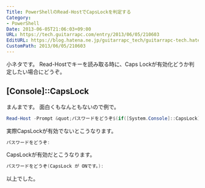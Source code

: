 ```yaml
---
Title: PowerShellのRead-HostでCapsLockを判定する
Category:
- PowerShell
Date: 2013-06-05T21:06:03+09:00
URL: https://tech.guitarrapc.com/entry/2013/06/05/210603
EditURL: https://blog.hatena.ne.jp/guitarrapc_tech/guitarrapc-tech.hatenablog.com/atom/entry/11696248318757675758
CustomPath: 2013/06/05/210603
---
```


小ネタです。
Read-Hostでキーを読み取る時に、Caps Lockが有効化どうか判定したい場合にどうぞ。



## [Console]::CapsLock

まんまです。
面白くもなんともないので例で。

```ps1
Read-Host -Prompt &quot;パスワードをどうぞ$(if([System.Console]::CapsLock){'(CapsLock が ONです。)'})&quot;
```


実際CapsLockが有効でないとこうなります。

```ps1
パスワードをどうぞ:
```


CapsLockが有効だとこうなります。

```ps1
パスワードをどうぞ(CapsLock が ONです。):
```


以上でした。
